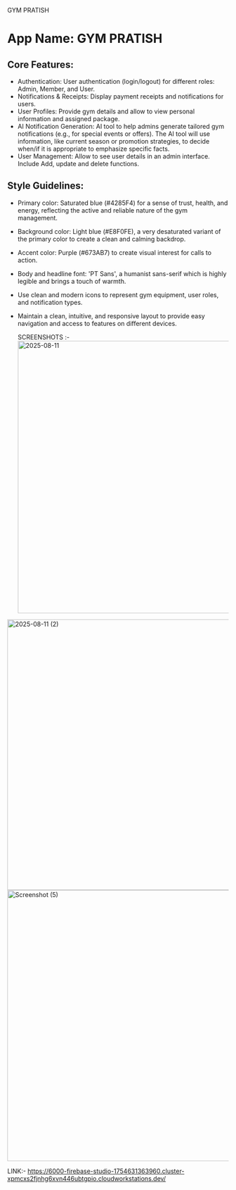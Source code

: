 GYM PRATISH
# **App Name**: GYM PRATISH

## Core Features:

- Authentication: User authentication (login/logout) for different roles: Admin, Member, and User.
- Notifications & Receipts: Display payment receipts and notifications for users.
- User Profiles: Provide gym details and allow to view personal information and assigned package.
- AI Notification Generation: AI tool to help admins generate tailored gym notifications (e.g., for special events or offers). The AI tool will use information, like current season or promotion strategies, to decide when/if it is appropriate to emphasize specific facts.
- User Management: Allow to see user details in an admin interface. Include Add, update and delete functions.

## Style Guidelines:

- Primary color: Saturated blue (#4285F4) for a sense of trust, health, and energy, reflecting the active and reliable nature of the gym management.
- Background color: Light blue (#E8F0FE), a very desaturated variant of the primary color to create a clean and calming backdrop.
- Accent color: Purple (#673AB7) to create visual interest for calls to action.
- Body and headline font: 'PT Sans', a humanist sans-serif which is highly legible and brings a touch of warmth.
- Use clean and modern icons to represent gym equipment, user roles, and notification types.
- Maintain a clean, intuitive, and responsive layout to provide easy navigation and access to features on different devices.

  SCREENSHOTS :-
  <img width="816" height="619" alt="2025-08-11" src="https://github.com/user-attachments/assets/9c6d2b01-3600-4e3e-9eed-bdb0c35f9924" />
<img width="1120" height="615" alt="2025-08-11 (2)" src="https://github.com/user-attachments/assets/b4424301-f221-49a2-9336-4c0df5ceb2f9" />
<img width="1366" height="616" alt="Screenshot (5)" src="https://github.com/user-attachments/assets/0919fb1d-b0fd-46e2-99ae-a97dadc4d80c" />

LINK:- 
https://6000-firebase-studio-1754631363960.cluster-xpmcxs2fjnhg6xvn446ubtgpio.cloudworkstations.dev/
